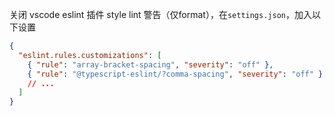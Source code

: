 

关闭 vscode eslint 插件 style lint 警告（仅format），在`settings.json`，加入以下设置
```json
{
  "eslint.rules.customizations": [
    { "rule": "array-bracket-spacing", "severity": "off" },
    { "rule": "@typescript-eslint/?comma-spacing", "severity": "off" },
    // ...
  ]
}
```